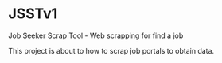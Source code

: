# JSSTv1
Job Seeker Scrap Tool - Web scrapping for find a job

This project is about to how to scrap job portals to obtain data.

